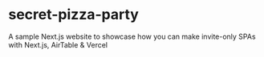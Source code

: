 # secret-pizza-party
A sample Next.js website to showcase how you can make invite-only SPAs with Next.js, AirTable &amp; Vercel
